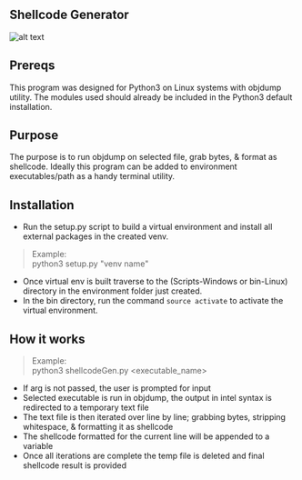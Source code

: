 ## Shellcode Generator
![alt text](https://github.com/ngimb64/Shellcode-Generator/blob/main/ShellcodeGen.png?raw=true)

## Prereqs
This program was designed for Python3 on Linux systems with objdump utility.
The modules used should already be included in the Python3 default installation.

## Purpose
The purpose is to run objdump on selected file, grab bytes, & format as shellcode.
Ideally this program can be added to environment executables/path as a handy terminal utility.

## Installation
- Run the setup.py script to build a virtual environment and install all external packages in the created venv.

> Example:<br>
> python3 setup.py "venv name"

- Once virtual env is built traverse to the (Scripts-Windows or bin-Linux) directory in the environment folder just created.
- In the bin directory, run the command `source activate` to activate the virtual environment.

## How it works
> Example:<br>
> python3 shellcodeGen.py &lt;executable\_name&gt;

- If arg is not passed, the user is prompted for input
- Selected executable is run in objdump, the output in intel syntax is redirected to a temporary text file
- The text file is then iterated over line by line; grabbing bytes, stripping whitespace, & formatting it as shellcode
- The shellcode formatted for the current line will be appended to a variable
- Once all iterations are complete the temp file is deleted and final shellcode result is provided
